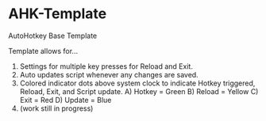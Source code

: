 # AHK-Template
AutoHotkey Base Template

Template allows for...
1) Settings for multiple key presses for Reload and Exit.
2) Auto updates script whenever any changes are saved.
3) Colored indicator dots above system clock to indicate Hotkey triggered, Reload, Exit, and Script update.
   A) Hotkey = Green
   B) Reload = Yellow
   C) Exit   = Red
   D) Update = Blue
4) (work still in progress)
